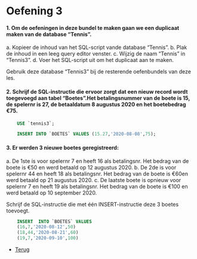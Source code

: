 # Oefening 3

#### 1. Om de oefeningen in deze bundel te maken gaan we een duplicaat maken van de database “Tennis”.
a. Kopieer de inhoud van het SQL-script vande database “Tennis”.
b. Plak de inhoud in een leeg query editor venster.
c. Wijzig de naam “Tennis” in “Tennis3”.
d. Voer het SQL-script uit om het duplicaat aan te maken.

Gebruik deze database “Tennis3” bij de resterende oefenbundels van deze les.

#### 2. Schrijf de SQL-instructie die ervoor zorgt dat een nieuw record wordt toegevoegd aan tabel “Boetes”.Het betalingsnummer van de boete is 15, de spelernr is 27, de betaaldatum 8 augustus 2020 en het boetebedrag €75.

```sql
    USE `tennis3`;

    INSERT INTO `BOETES` VALUES (15.27,'2020-08-08',75); 
```

#### 3. Er werden 3 nieuwe boetes geregistreerd:
a. De 1ste is voor spelernr 7 en heeft 16 als betalingsnr. Het bedrag van de boete is €50 en werd betaald op 12 augustus 2020.
b. De 2de is voor spelernr 44 en heeft 18 als betalingsnr. Het bedrag van de boete is €60en werd betaald op 21 augustus 2020.
c. De laatste boete is opnieuw voor spelernr 7 en heeft 19 als betalingsnr. Het bedrag van de boete is €100 en werd betaald op 10 september 2020.

Schrijf de SQL-instructie die met één INSERT-instructie deze 3 boetes toevoegt.

```sql
    INSERT  INTO `BOETES` VALUES
    (16,7,'2020-08-12',50) 
    (18,44,'2020-08-21',60)
    (19,7,'2020-09-10',100)
```

- [Terug](/Index/Oefeningen-Databases/Deel3.md)